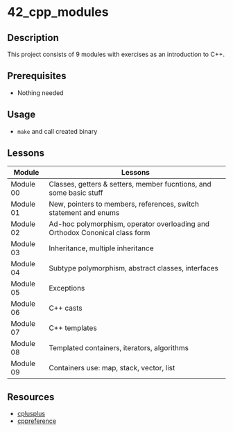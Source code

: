 # 42_cpp_modules

## Description
This project consists of 9 modules with exercises as an introduction to C++.

## Prerequisites
- Nothing needed

## Usage
- `make` and call created binary

## Lessons
| Module   | Lessons |
| ------------ | ------------ |
| Module 00 | Classes, getters & setters, member fucntions, and some basic stuff |
| Module 01 | New, pointers to members, references, switch statement and enums |
| Module 02 | Ad-hoc polymorphism, operator overloading and Orthodox Cononical class form |
| Module 03 | Inheritance, multiple inheritance |
| Module 04 | Subtype polymorphism, abstract classes, interfaces |
| Module 05 | Exceptions |
| Module 06 | C++ casts |
| Module 07 | C++ templates |
| Module 08 | Templated containers, iterators, algorithms |
| Module 09 | Containers use: map, stack, vector, list |

## Resources
- [cplusplus](https://cplusplus.com/doc/ "cplusplus")
- [cppreference](https://en.cppreference.com/w/ "cppreference")
